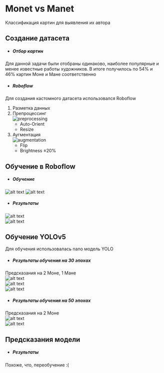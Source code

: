# Monet vs Manet
Классификация картин для выявления их автора
## Создание датасета
* ##### Отбор картин 
Для данной задачи были отобраны одинаково, наиболее популярные и менее известные работы художников. 
В итоге получилось по 54% и 46% картин Моне и Мане соответственно
* ##### Roboflow
Для создания кастомного датасета использовался Roboflow
1. Разметка данных
2. Препроцессинг<br>
![preprocessing](<preprocessing.png>)
   * Auto-Orient
   * Resize
3. Аугментация<br>
![augmentation](<augmentation.png>)
    * Flip
    * Brightness ±20% 
## Обучение в Roboflow
* ##### Обучение
![alt text](roboflow_training1.png)
![alt text](roboflow_training2.png)
* ##### Результаты
![alt text](roboflow_results1.png)<br>
![alt text](roboflow_results2.png)
## Обучение YOLOv5
Для обучения использовалась nano модель YOLO
* ##### Результаты обучения на 30 эпохах
Предсказания на 2 Моне, 1 Мане<br>
![alt text](test_image2(30epochs).png)<br> ![alt text](test_image0(30epochs).png)<br> ![alt text](test_image1(30epochs).png)
* ##### Результаты обучения на 50 эпохах
Предсказания на 2 Моне<br>
![alt text](test_image0(50epochs).png)<br> ![alt text](test_image1(50epochs).png)
## Предсказания модели
* ##### Результаты
Похоже, что, переобучение :(





